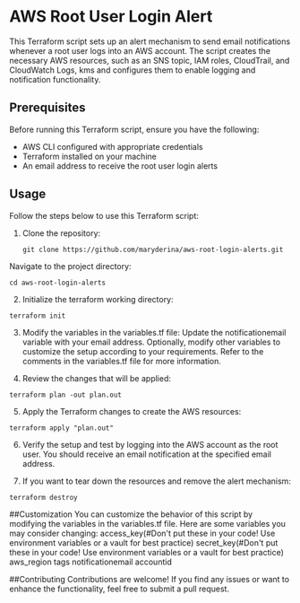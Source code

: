 # AWS Root User Login Alert

This Terraform script sets up an alert mechanism to send email notifications whenever a root user logs into an AWS account. The script creates the necessary AWS resources, such as an SNS topic, IAM roles, CloudTrail, and CloudWatch Logs, kms and configures them to enable logging and notification functionality.

## Prerequisites

Before running this Terraform script, ensure you have the following:

- AWS CLI configured with appropriate credentials
- Terraform installed on your machine
- An email address to receive the root user login alerts

## Usage

Follow the steps below to use this Terraform script:

1. Clone the repository:
   ```shell
   git clone https://github.com/maryderina/aws-root-login-alerts.git
   ```

Navigate to the project directory:
  ```shell
  cd aws-root-login-alerts
  ```

2. Initialize the terraform working directory:
  ```shell
  terraform init
  ```

3. Modify the variables in the variables.tf file:
Update the notificationemail variable with your email address.
Optionally, modify other variables to customize the setup according to your requirements. Refer to the comments in the variables.tf file for more information.

4. Review the changes that will be applied:
  ```shell
  terraform plan -out plan.out
  ```

5. Apply the Terraform changes to create the AWS resources:
  ```shell
  terraform apply "plan.out"
  ```

6. Verify the setup and test by logging into the AWS account as the root user. You should receive an email notification at the specified email address.

7. If you want to tear down the resources and remove the alert mechanism:
  ```shell
  terraform destroy
  ```

##Customization
You can customize the behavior of this script by modifying the variables in the variables.tf file. Here are some variables you may consider changing:
access_key(#Don't put these in your code! Use environment variables or a vault for best practice)
secret_key(#Don't put these in your code! Use environment variables or a vault for best practice)
aws_region
tags
notificationemail
accountid

##Contributing
Contributions are welcome! If you find any issues or want to enhance the functionality, feel free to submit a pull request.


